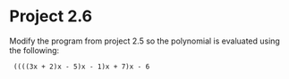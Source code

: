 # Project 2.6

Modify the program from project 2.5 so the polynomial is evaluated using the 
following:

`` ((((3x + 2)x - 5)x - 1)x + 7)x - 6``
